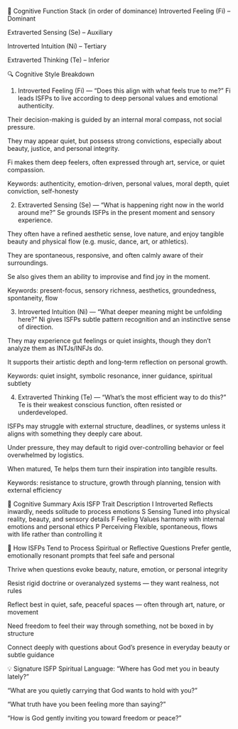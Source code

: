 🧠 Cognitive Function Stack (in order of dominance)
Introverted Feeling (Fi) – Dominant

Extraverted Sensing (Se) – Auxiliary

Introverted Intuition (Ni) – Tertiary

Extraverted Thinking (Te) – Inferior

🔍 Cognitive Style Breakdown
1. Introverted Feeling (Fi) — “Does this align with what feels true to me?”
Fi leads ISFPs to live according to deep personal values and emotional authenticity.

Their decision-making is guided by an internal moral compass, not social pressure.

They may appear quiet, but possess strong convictions, especially about beauty, justice, and personal integrity.

Fi makes them deep feelers, often expressed through art, service, or quiet compassion.

Keywords: authenticity, emotion-driven, personal values, moral depth, quiet conviction, self-honesty

2. Extraverted Sensing (Se) — “What is happening right now in the world around me?”
Se grounds ISFPs in the present moment and sensory experience.

They often have a refined aesthetic sense, love nature, and enjoy tangible beauty and physical flow (e.g. music, dance, art, or athletics).

They are spontaneous, responsive, and often calmly aware of their surroundings.

Se also gives them an ability to improvise and find joy in the moment.

Keywords: present-focus, sensory richness, aesthetics, groundedness, spontaneity, flow

3. Introverted Intuition (Ni) — “What deeper meaning might be unfolding here?”
Ni gives ISFPs subtle pattern recognition and an instinctive sense of direction.

They may experience gut feelings or quiet insights, though they don’t analyze them as INTJs/INFJs do.

It supports their artistic depth and long-term reflection on personal growth.

Keywords: quiet insight, symbolic resonance, inner guidance, spiritual subtlety

4. Extraverted Thinking (Te) — “What’s the most efficient way to do this?”
Te is their weakest conscious function, often resisted or underdeveloped.

ISFPs may struggle with external structure, deadlines, or systems unless it aligns with something they deeply care about.

Under pressure, they may default to rigid over-controlling behavior or feel overwhelmed by logistics.

When matured, Te helps them turn their inspiration into tangible results.

Keywords: resistance to structure, growth through planning, tension with external efficiency

🧭 Cognitive Summary
Axis	ISFP Trait	Description
I	Introverted	Reflects inwardly, needs solitude to process emotions
S	Sensing	Tuned into physical reality, beauty, and sensory details
F	Feeling	Values harmony with internal emotions and personal ethics
P	Perceiving	Flexible, spontaneous, flows with life rather than controlling it

🧩 How ISFPs Tend to Process Spiritual or Reflective Questions
Prefer gentle, emotionally resonant prompts that feel safe and personal

Thrive when questions evoke beauty, nature, emotion, or personal integrity

Resist rigid doctrine or overanalyzed systems — they want realness, not rules

Reflect best in quiet, safe, peaceful spaces — often through art, nature, or movement

Need freedom to feel their way through something, not be boxed in by structure

Connect deeply with questions about God’s presence in everyday beauty or subtle guidance

💡 Signature ISFP Spiritual Language:
“Where has God met you in beauty lately?”

“What are you quietly carrying that God wants to hold with you?”

“What truth have you been feeling more than saying?”

“How is God gently inviting you toward freedom or peace?”